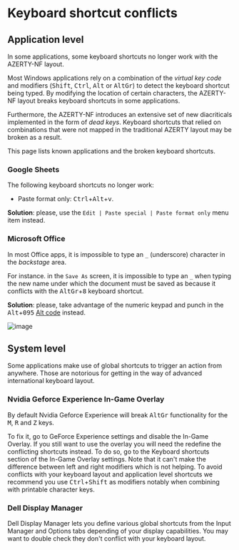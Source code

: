 # Keyboard shortcut conflicts

## Application level

In some applications, some keyboard shortcuts no longer work with the AZERTY-NF layout.

Most Windows applications rely on a combination of the _virtual key code_ and modifiers (<kbd>Shift</kbd>, <kbd>Ctrl</kbd>, <kbd>Alt</kbd> or <kbd>AltGr</kbd>) to detect the keyboard shortcut being typed. By modifying the location of certain characters, the AZERTY-NF layout breaks keyboard shortcuts in some applications.

Furthermore, the AZERTY-NF introduces an extensive set of new diacriticals implemented in the form of _dead keys_. Keyboard shortcuts that relied on combinations that were not mapped in the traditional AZERTY layout may be broken as a result.

This page lists known applications and the broken keyboard shortcuts.

### Google Sheets

The following keyboard shortcuts no longer work:

- Paste format only: <kbd>Ctrl</kbd>+<kbd>Alt</kbd>+<kbd>v</kbd>.

**Solution**: please, use the `Edit | Paste special | Paste format only` menu item instead.

### Microsoft Office

In most Office apps, it is impossible to type an `_` (underscore) character in the _backstage_ area.

For instance. in the `Save As` screen, it is impossible to type an `_` when typing the new name under which the document must be saved as because it conflicts with the <kbd>AltGr</kbd>+<kbd>8</kbd> keyboard shortcut.

**Solution**: please, take advantage of the numeric keypad and punch in the <kbd>Alt</kbd>+<kbd>0</kbd><kbd>9</kbd><kbd>5</kbd> [Alt code](https://en.wikipedia.org/wiki/Alt_code) instead.

![image](https://user-images.githubusercontent.com/8488398/71819285-bbf1e100-308b-11ea-9984-839f6fdbc178.png)

## System level

Some applications make use of global shortcuts to trigger an action from anywhere.
Those are notorious for getting in the way of advanced international keyboard layout.

### Nvidia Geforce Experience In-Game Overlay

By default Nvidia Geforce Experience will break <kbd>AltGr</kbd> functionality for the <kbd>M</kbd>, <kbd>R</kbd> and <kbd>Z</kbd> keys.

To fix it, go to GeForce Experience settings and disable the In-Game Overlay.
If you still want to use the overlay you will need the redefine the conflicting shortcuts instead.
To do so, go to the Keyboard shortcuts section of the In-Game Overlay settings.
Note that it can't make the difference between left and right modifiers which is not helping.
To avoid conflicts with your keyboard layout and application level shortcuts we recommend you use <kbd>Ctrl</kbd>+<kbd>Shift</kbd> as modifiers notably when combining with printable character keys.

### Dell Display Manager

Dell Display Manager lets you define various global shortcuts from the Input Manager and Options tabs depending of your display capabilities. You may want to double check they don't conflict with your keyboard layout.
